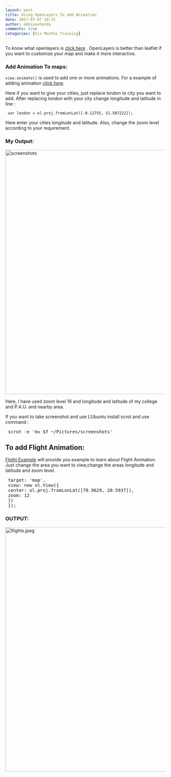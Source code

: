 ```yaml
---
layout: post
title: Using OpenLayers To add Animation
date: 2017-07-07 10:31
author: abhinavhanda
comments: true
categories: [Six Months Training]
---
```

To know what openlayers is <a href="https://openlayers.org/">click here</a> . OpenLayers is better than leaflet if you want to customize your map and make it more interactive.
<h3>Add Animation To maps:</h3>
<code>view.animate()</code> is used to add one or more animations. For a example of adding animation <a href="http://openlayers.org/en/latest/examples/animation.html">click here</a>.

Here if you want to give your cities, just replace london to city you want to add. After replacing london with your city change longitude and latitude in line :
<pre class=" language-markup"><code id="example-source" class=" language-markup"><span class="token script language-javascript"> <span class="token keyword">var</span> london <span class="token operator">=</span> ol<span class="token punctuation">.</span>proj<span class="token punctuation">.</span><span class="token function">fromLonLat</span><span class="token punctuation">(</span><span class="token punctuation">[</span><span class="token operator">-</span><span class="token number">0.12755</span><span class="token punctuation">,</span> <span class="token number">51.507222</span><span class="token punctuation">]</span><span class="token punctuation">)</span><span class="token punctuation">;</span></span></code></pre>
Here enter your cities longitude and latitude. Also, change the zoom level according to your requirement.
<h3>My Output:</h3>
<img class="alignnone size-full wp-image-379" src="https://abhinavhanda.files.wordpress.com/2017/07/screenshots.png" alt="screenshots" width="1366" height="768" />

Here, I have used zoom level 16 and longitude and latitude of my college and P.A.U. and nearby area.

If you want to take screenshot and use LUbuntu install scrot and use command :
<pre> scrot -e 'mv $f ~/Pictures/screenshots'</pre>
<h2>To add Flight Animation:</h2>
<a href="http://openlayers.org/en/latest/examples/flight-animation.html">Flight Example</a> will provide you example to learn about Flight Animation. Just change the area you want to view,change the areas longitude and latitude and zoom level.
<pre> target: 'map',
 view: new ol.View({
 center: ol.proj.fromLonLat([78.9629, 20.5937]),
 zoom: 12
 })
 });</pre>
<h3>OUTPUT:</h3>
<img class="alignnone size-full wp-image-398" src="https://abhinavhanda.files.wordpress.com/2017/07/flights.png" alt="flights.jpeg" width="1366" height="768" />
